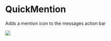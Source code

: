 # QuickMention

Adds a mention icon to the messages action bar

![](https://github.com/Vendicated/Vencord/assets/55940580/82d3fec7-4196-4917-b3c2-6e652b2aff9e)
